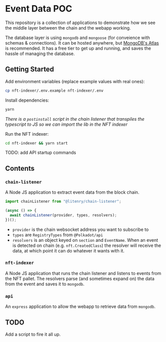 # Event Data POC

This repository is a collection of applications to demonstrate how we see the middle layer between the chain and the webapp working.

The database layer is using `mongodb` and `mongoose` (for conveience with schemas & connections). It can be hosted anywhere, but [MongoDB's Atlas](https://www.mongodb.com/cloud/atlas) is recommended. It has a free tier to get up and running, and saves the hassle of managing the database.

## Getting Started

Add environment variables (replace example values with real ones):

```sh
cp nft-indexer/.env.example nft-indexer/.env
```

Install dependencies:

```sh
yarn
```

_There is a `postinstall` script in the chain listener that transpiles the typescript to JS so we can import the lib in the NFT indexer_

Run the NFT indexer:

```sh
cd nft-indexer && yarn start
```

TODO: add API startup commands

## Contents

### `chain-listener`

A Node JS application to extract event data from the block chain.

```js
import chainListener from "@litenry/chain-listener";

(async () => {
  await chainListener(provider, types, resolvers);
})();
```

- `provider` is the chain websocket address you want to subscribe to
- `types` are `RegistryTypes` from `@Polkadot/api`
- `resolvers` is an object keyed on `section` and `EventName`. When an event is detected on chain (e.g. `nft.CreatedClass`) the resolver will receive the data, at which point it can do whatever it wants with it.

### `nft-indexer`

A Node JS application that runs the chain listener and listens to events from the NFT pallet. The resolvers parse (and sometimes expand on) the data from the event and saves it to `mongodb`.

### `api`

An `express` application to allow the webapp to retrieve data from `mongodb`.

## TODO

Add a script to fire it all up.
